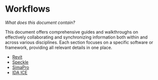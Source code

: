 # Workflows

*What does this document contain?*

This document offers comprehensive guides and walkthroughs on effectively collaborating and synchronizing information both within and across various disciplines. Each section focuses on a specific software or framework, providing all relevant details in one place.

* [Revit](Revit.md)
* [Speckle](Speckle.md)
* [SimaPro](SimaPro.md)
* [IDA ICE](IDAICE.md)





